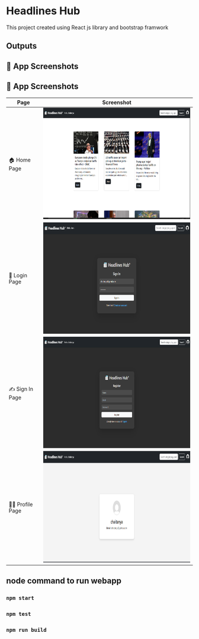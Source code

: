 # Headlines Hub  

This project created using React js library and bootstrap framwork

## Outputs 

## 🚀 App Screenshots

## 📸 App Screenshots

| Page         | Screenshot |
|--------------|------------|
| 🏠 Home Page  | <img src="output/homePage.png" width="600" height="300"/>|
| 🔐 Login Page | <img src="output/loginPage.png" width="600" height="300"/>|
| ✍️ Sign In Page |<img src="output/signinPage.png" width="600" height="300"/>|
| 🙍‍♂️ Profile Page |<img src="output/profilePage.png" width="600" height="300"/> |





## node command to run webapp
### `npm start`
### `npm test`
### `npm run build`



